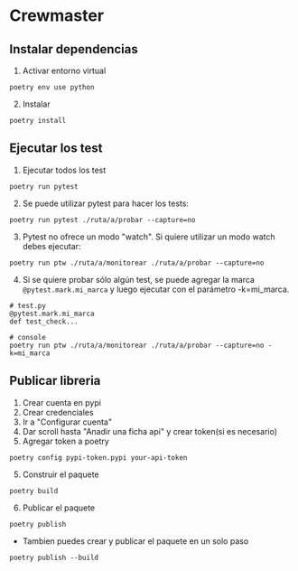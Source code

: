 # Crewmaster

## Instalar dependencias

1. Activar entorno virtual
```
poetry env use python
```
2. Instalar
```
poetry install
```

## Ejecutar los test 

1. Ejecutar todos los test
```
poetry run pytest
```

2. Se puede utilizar pytest para hacer los tests:
```
poetry run pytest ./ruta/a/probar --capture=no
```

3. Pytest no ofrece un modo "watch".  Si quiere utilizar un modo watch debes  ejecutar:
```
poetry run ptw ./ruta/a/monitorear ./ruta/a/probar --capture=no
```

4. Si se quiere probar sólo algún test, se puede agregar la marca `@pytest.mark.mi_marca` y luego ejecutar con el parámetro -k=mi_marca.

```
# test.py
@pytest.mark.mi_marca
def test_check...

# console
poetry run ptw ./ruta/a/monitorear ./ruta/a/probar --capture=no -k=mi_marca
```

## Publicar libreria

1. Crear cuenta en pypi
2. Crear credenciales
3. Ir a "Configurar cuenta"
3. Dar scroll hasta "Anadir una ficha api" y crear token(si es necesario)
4. Agregar token a poetry
```
poetry config pypi-token.pypi your-api-token
```
5. Construir el paquete
```
poetry build
```
6. Publicar el paquete
```
poetry publish
```

* Tambien puedes crear y publicar el paquete en un solo paso
```
poetry publish --build
```